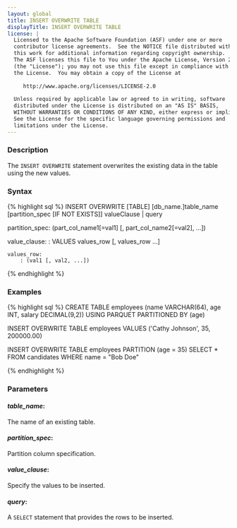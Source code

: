 ```yaml
---
layout: global
title: INSERT OVERWRITE TABLE
displayTitle: INSERT OVERWRITE TABLE
license: |
  Licensed to the Apache Software Foundation (ASF) under one or more
  contributor license agreements.  See the NOTICE file distributed with
  this work for additional information regarding copyright ownership.
  The ASF licenses this file to You under the Apache License, Version 2.0
  (the "License"); you may not use this file except in compliance with
  the License.  You may obtain a copy of the License at
 
     http://www.apache.org/licenses/LICENSE-2.0
 
  Unless required by applicable law or agreed to in writing, software
  distributed under the License is distributed on an "AS IS" BASIS,
  WITHOUT WARRANTIES OR CONDITIONS OF ANY KIND, either express or implied.
  See the License for the specific language governing permissions and
  limitations under the License.
---
```


### Description

The `INSERT OVERWRITE` statement overwrites the existing data in the table using the new values.

### Syntax
{% highlight sql %}
INSERT OVERWRITE [TABLE] [db_name.]table_name [partition_spec [IF NOT EXISTS]]
  valueClause | query

partition_spec:
    (part_col_name1[=val1] [, part_col_name2[=val2], ...])

value_clause:
    : VALUES values_row [, values_row ...]

    values_row:
        : (val1 [, val2, ...])
{% endhighlight %}

### Examples
{% highlight sql %}
 CREATE TABLE employees (name VARCHAR(64), age INT, salary DECIMAL(9,2))
   USING PARQUET PARTITIONED BY (age)

 INSERT OVERWRITE TABLE employees
   VALUES ('Cathy Johnson', 35, 200000.00)

 INSERT OVERWRITE TABLE employees PARTITION (age = 35)
   SELECT * FROM candidates WHERE name = "Bob Doe"

{% endhighlight %}
### Parameters

#### ***table_name***:
The name of an existing table.

#### ***partition_spec***:
Partition column specification.

#### ***value_clause***:
Specify the values to be inserted.

#### ***query***:
A `SELECT` statement that provides the rows to be inserted.